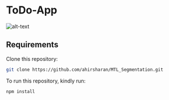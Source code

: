 # ToDo-App
![alt-text](https://i.ibb.co/6rdn73Y/Screen-Shot-2020-05-25-at-7-17-38-PM.png)

## Requirements
Clone this repository:

```bash
git clone https://github.com/ahirsharan/MTL_Segmentation.git
```
To run this repository, kindly run:
```bash
npm install
```
